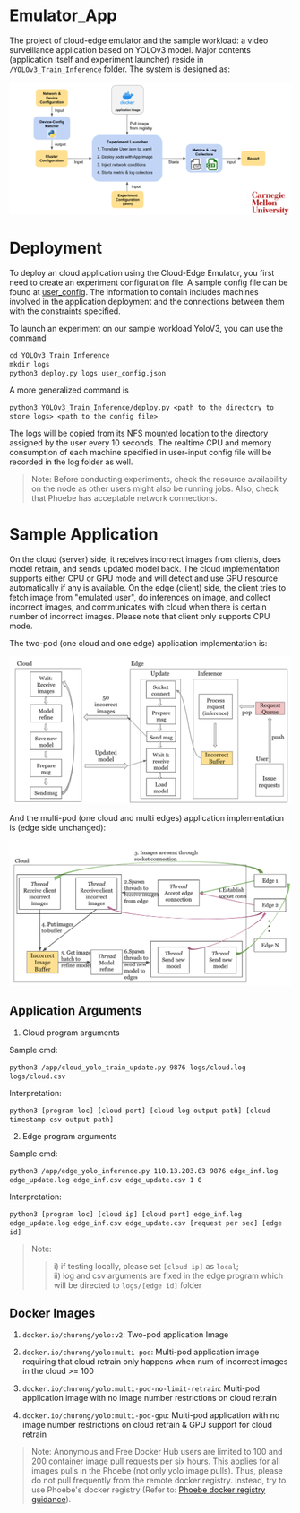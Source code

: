 # Emulator_App

The project of cloud-edge emulator and the sample workload: a video surveillance application based on YOLOv3 model. Major contents (application itself and experiment launcher) reside in `/YOLOv3_Train_Inference` folder. The system is designed as:

![sys-design](./imgs/sys-design.png)


# Deployment

To deploy an cloud application using the Cloud-Edge Emulator, you first need to create an experiment configuration file. A sample config file can be found at [user_config](YOLOv3_Train_Inference/user_config.json). The information to contain includes machines involved in the application deployment and the connections between them with the constraints specified.

To launch an experiment on our sample workload YoloV3, you can use the command
```
cd YOLOv3_Train_Inference
mkdir logs
python3 deploy.py logs user_config.json
```
A more generalized command is
```
python3 YOLOv3_Train_Inference/deploy.py <path to the directory to store logs> <path to the config file>
```

The logs will be copied from its NFS mounted location to the directory assigned by the user every 10 seconds. The realtime CPU and memory consumption of each machine specified in user-input config file will be recorded in the log folder as well.

> Note: Before conducting experiments, check the resource availability on the node as other users might also be running jobs. Also, check that Phoebe has acceptable network connections.

# Sample Application

On the cloud (server) side, it receives incorrect images from clients, does model retrain, and sends updated model back. The cloud implementation supports either CPU or GPU mode and will detect and use GPU resource automatically if any is available. On the edge (client) side, the client tries to fetch image from "emulated user", do inferences on image, and collect incorrect images, and communicates with cloud when there is certain number of incorrect images. Please note that client only supports CPU mode.

The two-pod (one cloud and one edge) application implementation is:

![two-pod-impl](./imgs/two-pod.png)

And the multi-pod (one cloud and multi edges) application implementation is (edge side unchanged):

![multi-pod-impl](./imgs/multi-pod.png)

## Application Arguments
1. Cloud program arguments

Sample cmd: 
```
python3 /app/cloud_yolo_train_update.py 9876 logs/cloud.log logs/cloud.csv
```

Interpretation: 
```
python3 [program loc] [cloud port] [cloud log output path] [cloud timestamp csv output path]
```

2. Edge program arguments

Sample cmd: 
```
python3 /app/edge_yolo_inference.py 110.13.203.03 9876 edge_inf.log edge_update.log edge_inf.csv edge_update.csv 1 0
```

Interpretation: 
```
python3 [program loc] [cloud ip] [cloud port] edge_inf.log edge_update.log edge_inf.csv edge_update.csv [request per sec] [edge id]
```

> Note:
>> i) if testing locally, please set `[cloud ip]` as `local`;\
>> ii) log and csv arguments are fixed in the edge program which will be directed to `logs/[edge id]` folder

## Docker Images
1. `docker.io/churong/yolo:v2`: Two-pod application Image


2. `docker.io/churong/yolo:multi-pod`: Multi-pod application image requiring that cloud retrain only happens when num of incorrect images in the cloud >= 100


3. `docker.io/churong/yolo:multi-pod-no-limit-retrain`: Multi-pod application image with no image number restrictions on cloud retrain


4. `docker.io/churong/yolo:multi-pod-gpu`: Multi-pod application with no image number restrictions on cloud retrain & GPU support for cloud retrain

> Note: Anonymous and Free Docker Hub users are limited to 100 and 200 container image pull requests per six hours. This applies for all images pulls in the Phoebe (not only yolo image pulls). Thus, please do not pull frequently from the remote docker registry. Instead, try to use Phoebe's docker registry (Refer to: [Phoebe docker registry guidance](https://wiki.pdl.cmu.edu/Phoebe/UserGuide#Docker_registry)).
